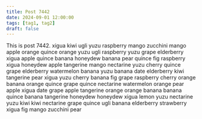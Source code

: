 ```yaml
---
title: Post 7442
date: 2024-09-01 12:00:00
tags: [tag1, tag2]
draft: false
---
```

This is post 7442.
xigua
kiwi
ugli
yuzu
raspberry
mango
zucchini
mango
apple
orange
quince
orange
yuzu
ugli
raspberry
yuzu
grape
elderberry
xigua
apple
quince
banana
honeydew
banana
pear
quince
fig
raspberry
xigua
honeydew
apple
tangerine
mango
nectarine
yuzu
cherry
quince
grape
elderberry
watermelon
banana
yuzu
banana
date
elderberry
kiwi
tangerine
pear
xigua
yuzu
cherry
banana
fig
grape
raspberry
cherry
orange
banana
orange
quince
grape
quince
nectarine
watermelon
orange
pear
apple
xigua
date
grape
apple
tangerine
orange
orange
banana
banana
quince
banana
tangerine
honeydew
honeydew
xigua
lemon
yuzu
nectarine
yuzu
kiwi
kiwi
nectarine
grape
quince
ugli
banana
elderberry
strawberry
xigua
fig
mango
zucchini
pear
